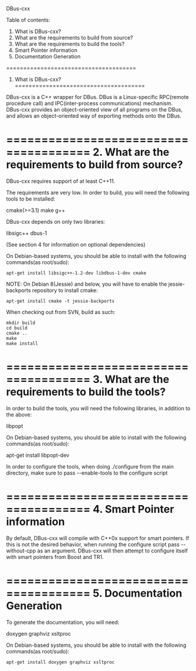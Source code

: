 DBus-cxx

Table of contents:

1. What is DBus-cxx?
2. What are the requirements to build from source?
3. What are the requirements to build the tools?
4. Smart Pointer information
5. Documentation Generation

======================================
1. What is DBus-cxx?
======================================

DBus-cxx is a C++ wrapper for DBus.  DBus is a Linux-specific RPC(remote
procedure call) and IPC(inter-process communications) mechanism.  
DBus-cxx provides an object-oriented view of all programs on the DBus, and
allows an object-oriented way of exporting methods onto the DBus.


======================================
2. What are the requirements to build from source?
======================================

DBus-cxx requires support of at least C++11.

The requirements are very low.  In order to build, you will need the 
following tools to be installed:

cmake(>=3.1)
make
g++

DBus-cxx depends on only two libraries:

libsigc++
dbus-1

(See section 4 for information on optional dependencies)

On Debian-based systems, you should be able to install with the following
commands(as root/sudo):

```
apt-get install libsigc++-1.2-dev libdbus-1-dev cmake
```

NOTE: On Debian 8(Jessie) and below, you will have to enable the 
jessie-backports repository to install cmake:

```
apt-get install cmake -t jessie-backports
```

When checking out from SVN, build as such:

```
mkdir build
cd build
cmake ..
make
make install
```

======================================
3. What are the requirements to build the tools?
======================================

In order to build the tools, you will need the following libraries, in addition
to the above:

libpopt

On Debian-based systems, you should be able to install with the following 
commands(as root/sudo):

apt-get install libpopt-dev

In order to configure the tools, when doing ./configure from the main 
directory, make sure to pass --enable-tools to the configure script

======================================
4. Smart Pointer information
======================================

By default, DBus-cxx will compile with C++0x support for smart pointers.
If this is not the desired behavior, when running the configure script
pass --without-cpp as an argument.  DBus-cxx will then attempt to configure
itself with smart pointers from Boost and TR1.

======================================
5. Documentation Generation
======================================

To generate the documentation, you will need:

doxygen
graphviz
xsltproc


On Debian-based systems, you should be able to install with the following 
commands(as root/sudo):

```
apt-get install doxygen graphviz xsltproc
```
